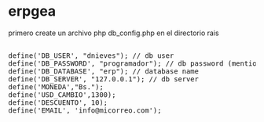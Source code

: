 # erpgea

primero create un archivo php db_config.php en el directorio rais

<pre>

define('DB_USER', "dnieves"); // db user
define('DB_PASSWORD', "programador"); // db password (mention your db password here)
define('DB_DATABASE', "erp"); // database name
define('DB_SERVER', "127.0.0.1"); // db server
define('MONEDA',"Bs.");
define('USD_CAMBIO',1300);
define('DESCUENTO', 10);
define('EMAIL', 'info@micorreo.com');
</pre>

